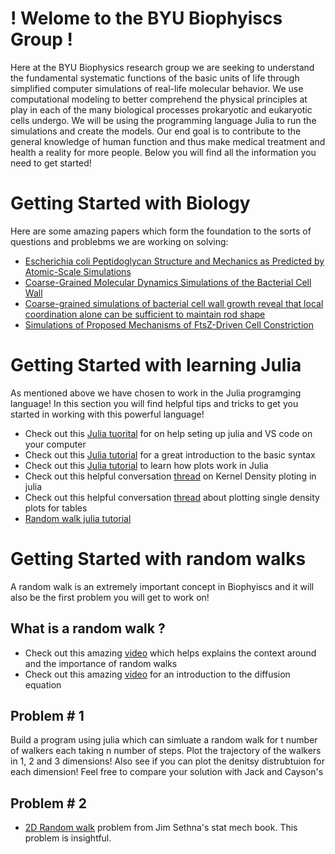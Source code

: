 # ! Welome to the BYU Biophyiscs Group !
Here at the BYU Biophysics research group we are seeking to understand the fundamental systematic functions of the basic units of life through simplified computer simulations of real-life molecular behavior. We use computational modeling to better comprehend the physical principles at play in each of the many biological processes prokaryotic and eukaryotic cells undergo. We will be using the programming language Julia to run the simulations and create the models. Our end goal is to contribute to the general knowledge of human function and thus make medical treatment and health a reality for more people. Below you will find all the information you need to get started! 

# Getting Started with Biology
Here are some amazing papers which form the foundation to the sorts of questions and problebms we are working on solving:  
* [Escherichia coli Peptidoglycan Structure and Mechanics as Predicted by Atomic-Scale Simulations](https://journals.plos.org/ploscompbiol/article?id=10.1371/journal.pcbi.1003475)
* [Coarse-Grained Molecular Dynamics Simulations of the Bacterial Cell Wall](https://www.researchgate.net/publication/304020343_Coarse-Grained_Molecular_Dynamics_Simulations_of_the_Bacterial_Cell_Wall)
* [Coarse-grained simulations of bacterial cell wall growth reveal that local coordination alone can be sufficient to maintain rod shape](https://www.pnas.org/content/112/28/E3689.long)
* [Simulations of Proposed Mechanisms of FtsZ-Driven Cell Constriction](https://journals.asm.org/doi/10.1128/JB.00576-20)



# Getting Started with learning Julia
As mentioned above we have chosen to work in the Julia programging language! In this section you will find helpful tips and tricks to get you started in working with this powerful language! 
* Check out this [Julia tuorital](https://syl1.gitbook.io/julia-language-a-concise-tutorial/) for on help seting up julia and VS code on your computer
* Check out this [Julia tutorial](https://www.youtube.com/watch?v=sE67bP2PnOo) for a great introduction to the basic syntax 
* Check out this [Julia tutorial](https://docs.juliaplots.org/latest/tutorial/) to learn how plots work in Julia
* Check out this helpful conversation [thread](https://stackoverflow.com/questions/58087096/a-plot-describing-the-density-of-data-points-in-2d-space-in-julia) on Kernel Density ploting in julia
* Check out this helpful conversation [thread](https://discourse.julialang.org/t/plotting-single-density-plot-for-table/51962) about plotting single density plots for tables
* [Random walk julia tutorial](https://sje30.github.io/catam-julia/casestudies/randomwalks/randomwalksnotebook.html)

# Getting Started with random walks 
A random walk is an extremely important concept in Biophyiscs and it will also be the first problem you will get to work on! 
## What is a random walk ?
* Check out this amazing [video](https://www.youtube.com/watch?v=stgYW6M5o4k) which helps explains the context around and the importance of random walks 
* Check out this amazing [video](https://www.youtube.com/watch?v=a3V0BJLIo_c) for an introduction to the diffusion equation
## Problem # 1
Build a program using julia which can simluate a random walk for t number of walkers each taking n number of steps. Plot the trajectory of the walkers in 1, 2 and 3 dimensions!
Also see if you can plot the denitsy distrubtuion for each dimension! Feel free to compare your solution with Jack and Cayson's

## Problem # 2

* [2D Random walk](resources/SethnaStatMech_2Dwalk.pdf) problem from Jim Sethna's stat mech book. This problem is insightful.


#